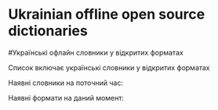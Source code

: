 # Ukrainian offline open source dictionaries 
#Українські офлайн словники у відкритих форматах

Список включає українські словники у відкритих форматах

Наявні словники на поточний час:

Наявні формати на даний момент:
